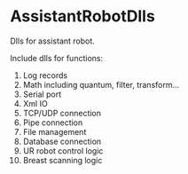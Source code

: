 # AssistantRobotDlls
Dlls for assistant robot.

Include dlls for functions:
1.	Log records
2.	Math including quantum, filter, transform...
3.	Serial port
4.	Xml IO
5.	TCP/UDP connection
6.	Pipe connection
7.	File management
8.	Database connection
9.	UR robot control logic
10.	Breast scanning logic
